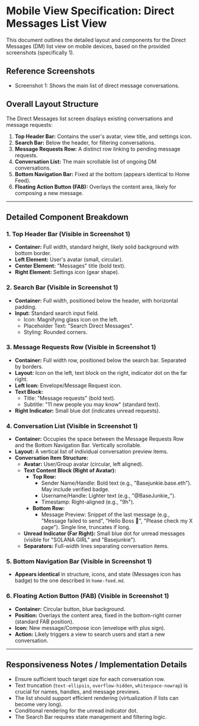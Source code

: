 # Mobile View Specification: Direct Messages List View

This document outlines the detailed layout and components for the Direct Messages (DM) list view on mobile devices, based on the provided screenshots (specifically 1).

## Reference Screenshots

- Screenshot 1: Shows the main list of direct message conversations.

## Overall Layout Structure

The Direct Messages list screen displays existing conversations and message requests:

1.  **Top Header Bar:** Contains the user's avatar, view title, and settings icon.
2.  **Search Bar:** Below the header, for filtering conversations.
3.  **Message Requests Row:** A distinct row linking to pending message requests.
4.  **Conversation List:** The main scrollable list of ongoing DM conversations.
5.  **Bottom Navigation Bar:** Fixed at the bottom (appears identical to Home Feed).
6.  **Floating Action Button (FAB):** Overlays the content area, likely for composing a new message.

---

## Detailed Component Breakdown

### 1. Top Header Bar (Visible in Screenshot 1)

- **Container:** Full width, standard height, likely solid background with bottom border.
- **Left Element:** User's avatar (small, circular).
- **Center Element:** "Messages" title (bold text).
- **Right Element:** Settings icon (gear shape).

### 2. Search Bar (Visible in Screenshot 1)

- **Container:** Full width, positioned below the header, with horizontal padding.
- **Input:** Standard search input field.
  - Icon: Magnifying glass icon on the left.
  - Placeholder Text: "Search Direct Messages".
  - Styling: Rounded corners.

### 3. Message Requests Row (Visible in Screenshot 1)

- **Container:** Full width row, positioned below the search bar. Separated by borders.
- **Layout:** Icon on the left, text block on the right, indicator dot on the far right.
- **Left Icon:** Envelope/Message Request icon.
- **Text Block:**
  - Title: "Message requests" (bold text).
  - Subtitle: "11 new people you may know" (standard text).
- **Right Indicator:** Small blue dot (indicates unread requests).

### 4. Conversation List (Visible in Screenshot 1)

- **Container:** Occupies the space between the Message Requests Row and the Bottom Navigation Bar. Vertically scrollable.
- **Layout:** A vertical list of individual conversation preview items.
- **Conversation Item Structure:**
  - **Avatar:** User/Group avatar (circular, left aligned).
  - **Text Content Block (Right of Avatar):**
    - **Top Row:**
      - Sender Name/Handle: Bold text (e.g., "Basejunkie.base.eth"). May include verified badge.
      - Username/Handle: Lighter text (e.g., "@BaseJunkie\_").
      - Timestamp: Right-aligned (e.g., "9h").
    - **Bottom Row:**
      - Message Preview: Snippet of the last message (e.g., "Message failed to send", "Hello Boss 👋", "Please check my X page"). Single line, truncates if long.
  - **Unread Indicator (Far Right):** Small blue dot for unread messages (visible for "SOLANA GIRL" and "Basejunkie").
  - **Separators:** Full-width lines separating conversation items.

### 5. Bottom Navigation Bar (Visible in Screenshot 1)

- **Appears identical** in structure, icons, and state (Messages icon has badge) to the one described in `home-feed.md`.

### 6. Floating Action Button (FAB) (Visible in Screenshot 1)

- **Container:** Circular button, blue background.
- **Position:** Overlays the content area, fixed in the bottom-right corner (standard FAB position).
- **Icon:** New message/Compose icon (envelope with plus sign).
- **Action:** Likely triggers a view to search users and start a new conversation.

---

## Responsiveness Notes / Implementation Details

- Ensure sufficient touch target size for each conversation row.
- Text truncation (`text-ellipsis`, `overflow-hidden`, `whitespace-nowrap`) is crucial for names, handles, and message previews.
- The list should support efficient rendering (virtualization if lists can become very long).
- Conditional rendering for the unread indicator dot.
- The Search Bar requires state management and filtering logic.
